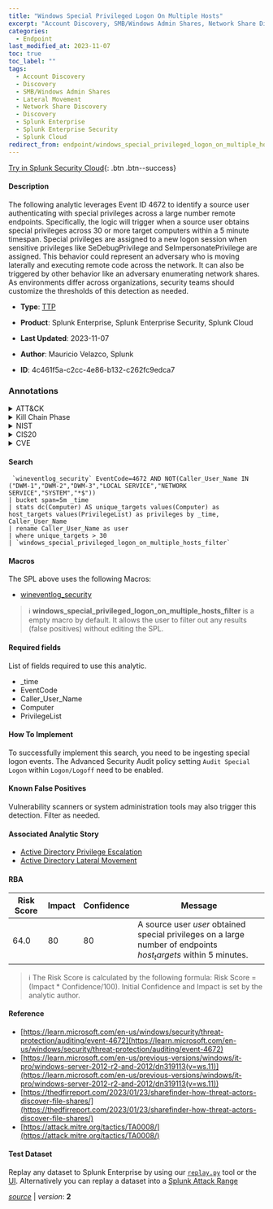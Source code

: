 ```yaml
---
title: "Windows Special Privileged Logon On Multiple Hosts"
excerpt: "Account Discovery, SMB/Windows Admin Shares, Network Share Discovery"
categories:
  - Endpoint
last_modified_at: 2023-11-07
toc: true
toc_label: ""
tags:
  - Account Discovery
  - Discovery
  - SMB/Windows Admin Shares
  - Lateral Movement
  - Network Share Discovery
  - Discovery
  - Splunk Enterprise
  - Splunk Enterprise Security
  - Splunk Cloud
redirect_from: endpoint/windows_special_privileged_logon_on_multiple_hosts/
---
```




[Try in Splunk Security Cloud](https://www.splunk.com/en_us/cyber-security.html){: .btn .btn--success}

#### Description

The following analytic leverages Event ID 4672 to identify a source user authenticating with special privileges across a large number remote endpoints. Specifically, the logic will trigger when a source user obtains special privileges across 30 or more target computers within a 5 minute timespan. Special privileges are assigned to a new logon session when sensitive privileges like SeDebugPrivilege and SeImpersonatePrivilege are assigned. This behavior could represent an adversary who is moving laterally and executing remote code across the network. It can also be triggered by other behavior like an adversary enumerating network shares. As environments differ across organizations, security teams should customize the thresholds of this detection as needed.

- **Type**: [TTP](https://github.com/splunk/security_content/wiki/Detection-Analytic-Types)
- **Product**: Splunk Enterprise, Splunk Enterprise Security, Splunk Cloud

- **Last Updated**: 2023-11-07
- **Author**: Mauricio Velazco, Splunk
- **ID**: 4c461f5a-c2cc-4e86-b132-c262fc9edca7

### Annotations
<details>
  <summary>ATT&CK</summary>

<div markdown="1">

#### [ATT&CK](https://attack.mitre.org/)

| ID          | Technique   | Tactic         |
| ----------- | ----------- |--------------- |
| [T1087](https://attack.mitre.org/techniques/T1087/) | Account Discovery | Discovery |

| [T1021.002](https://attack.mitre.org/techniques/T1021/002/) | SMB/Windows Admin Shares | Lateral Movement |

| [T1135](https://attack.mitre.org/techniques/T1135/) | Network Share Discovery | Discovery |

</div>
</details>


<details>
  <summary>Kill Chain Phase</summary>

<div markdown="1">

* Exploitation


</div>
</details>


<details>
  <summary>NIST</summary>

<div markdown="1">

* DE.CM



</div>
</details>

<details>
  <summary>CIS20</summary>

<div markdown="1">

* CIS 10



</div>
</details>

<details>
  <summary>CVE</summary>

<div markdown="1">


</div>
</details>


#### Search

```
 `wineventlog_security` EventCode=4672 AND NOT(Caller_User_Name IN ("DWM-1","DWM-2","DWM-3","LOCAL SERVICE","NETWORK SERVICE","SYSTEM","*$")) 
| bucket span=5m _time 
| stats dc(Computer) AS unique_targets values(Computer) as host_targets values(PrivilegeList) as privileges by _time, Caller_User_Name 
| rename Caller_User_Name as user
| where unique_targets > 30 
| `windows_special_privileged_logon_on_multiple_hosts_filter`
```

#### Macros
The SPL above uses the following Macros:
* [wineventlog_security](https://github.com/splunk/security_content/blob/develop/macros/wineventlog_security.yml)

> :information_source:
> **windows_special_privileged_logon_on_multiple_hosts_filter** is a empty macro by default. It allows the user to filter out any results (false positives) without editing the SPL.



#### Required fields
List of fields required to use this analytic.
* _time
* EventCode
* Caller_User_Name
* Computer
* PrivilegeList



#### How To Implement
To successfully implement this search, you need to be ingesting special logon events. The Advanced Security Audit policy setting `Audit Special Logon` within `Logon/Logoff` need to be enabled.
#### Known False Positives
Vulnerability scanners or system administration tools may also trigger this detection. Filter as needed.

#### Associated Analytic Story
* [Active Directory Privilege Escalation](/stories/active_directory_privilege_escalation)
* [Active Directory Lateral Movement](/stories/active_directory_lateral_movement)




#### RBA

| Risk Score  | Impact      | Confidence   | Message      |
| ----------- | ----------- |--------------|--------------|
| 64.0 | 80 | 80 | A source user $user$ obtained special privileges on a large number of endpoints $host_targets$ within 5 minutes. |


> :information_source:
> The Risk Score is calculated by the following formula: Risk Score = (Impact * Confidence/100). Initial Confidence and Impact is set by the analytic author.


#### Reference

* [https://learn.microsoft.com/en-us/windows/security/threat-protection/auditing/event-4672](https://learn.microsoft.com/en-us/windows/security/threat-protection/auditing/event-4672)
* [https://learn.microsoft.com/en-us/previous-versions/windows/it-pro/windows-server-2012-r2-and-2012/dn319113(v=ws.11)](https://learn.microsoft.com/en-us/previous-versions/windows/it-pro/windows-server-2012-r2-and-2012/dn319113(v=ws.11))
* [https://thedfirreport.com/2023/01/23/sharefinder-how-threat-actors-discover-file-shares/](https://thedfirreport.com/2023/01/23/sharefinder-how-threat-actors-discover-file-shares/)
* [https://attack.mitre.org/tactics/TA0008/](https://attack.mitre.org/tactics/TA0008/)



#### Test Dataset
Replay any dataset to Splunk Enterprise by using our [`replay.py`](https://github.com/splunk/attack_data#using-replaypy) tool or the [UI](https://github.com/splunk/attack_data#using-ui).
Alternatively you can replay a dataset into a [Splunk Attack Range](https://github.com/splunk/attack_range#replay-dumps-into-attack-range-splunk-server)




[*source*](https://github.com/splunk/security_content/tree/develop/detections/endpoint/windows_special_privileged_logon_on_multiple_hosts.yml) \| *version*: **2**